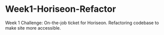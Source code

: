 # Week1-Horiseon-Refactor
Week 1 Challenge: On-the-job ticket for Horiseon. Refactoring codebase to make site more accessible.
